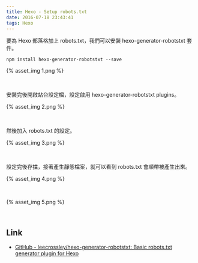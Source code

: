 ```yaml
---
title: Hexo - Setup robots.txt
date: 2016-07-18 23:43:41
tags: Hexo
---
```


要為 Hexo 部落格加上 robots.txt，我們可以安裝 hexo-generator-robotstxt 套件。  

<!-- More -->

    npm install hexo-generator-robotstxt --save

{% asset_img 1.png %}

<br/>


安裝完後開啟站台設定檔，設定啟用 hexo-generator-robotstxt plugins。   

{% asset_img 2.png %}

<br/>


然後加入 robots.txt 的設定。  

{% asset_img 3.png %}

<br/>


設定完後存擋，接著產生靜態檔案，就可以看到 robots.txt 會順帶被產生出來。  

{% asset_img 4.png %}

<br/>


{% asset_img 5.png %}

<br/>


Link
----
* [GitHub - leecrossley/hexo-generator-robotstxt: Basic robots.txt generator plugin for Hexo](https://github.com/leecrossley/hexo-generator-robotstxt)
